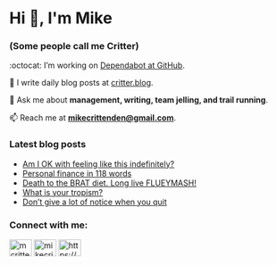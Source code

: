 # Hi 👋, I'm Mike
### (Some people call me Critter)

:octocat: I’m working on [Dependabot at GitHub](https://github.com/features/security).

📝 I write daily blog posts at [critter.blog](https://critter.blog).

💬 Ask me about **management, writing, team jelling, and trail running**.

📫 Reach me at **mikecrittenden@gmail.com**.

### Latest blog posts
<!-- BLOG-POST-LIST:START -->
- [Am I OK with feeling like this indefinitely?](https://critter.blog/2023/04/27/am-i-ok-with-feeling-like-this-indefinitely/)
- [Personal finance in 118 words](https://critter.blog/2023/04/26/personal-finance-in-118-words/)
- [Death to the BRAT diet. Long live FLUEYMASH!](https://critter.blog/2023/04/25/death-to-the-brat-diet-long-live-flueymash/)
- [What is your tropism?](https://critter.blog/2023/04/24/what-is-your-tropism/)
- [Don’t give a lot of notice when you quit](https://critter.blog/2023/04/21/dont-give-a-lot-of-notice-when-you-quit/)
<!-- BLOG-POST-LIST:END -->

<h3 align="left">Connect with me:</h3>
<p align="left">
<a href="https://twitter.com/mcrittenden" target="blank"><img align="center" src="https://raw.githubusercontent.com/rahuldkjain/github-profile-readme-generator/master/src/images/icons/Social/twitter.svg" alt="mcrittenden" height="30" width="40" /></a>
<a href="https://linkedin.com/in/mikecrittenden" target="blank"><img align="center" src="https://raw.githubusercontent.com/rahuldkjain/github-profile-readme-generator/master/src/images/icons/Social/linked-in-alt.svg" alt="mikecrittenden" height="30" width="40" /></a>
<a href="https://critter.blog/feed/" target="blank"><img align="center" src="https://raw.githubusercontent.com/rahuldkjain/github-profile-readme-generator/master/src/images/icons/Social/rss.svg" alt="https://critter.blog/feed/" height="30" width="40" /></a>
</p>
